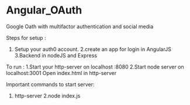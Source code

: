 # Angular_OAuth
Google Oath with multifactor authentication and social media

Steps for setup : 
1. Setup your auth0 account.
2.create an app for login in AngularJS
3.Backend in nodeJS and Express

To run : 
1.Start your http-server on localhost :8080
2.Start node server on localhost:3001
Open index.html in http-server

Important commands to start server:
1. http-server
2.node index.js
